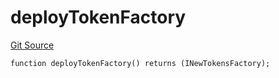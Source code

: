 # deployTokenFactory
[Git Source](https://github.com/Ammalgam-Protocol/core-v1/blob/bbf468c990ab84694ca54d6197acec418d42c187/contracts/utils/deployHelper.sol)


```solidity
function deployTokenFactory() returns (INewTokensFactory);
```

